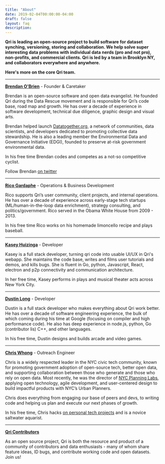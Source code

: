 ```yaml
---
title: "About"
date: 2019-02-04T00:00:00-04:00
draft: false
layout: faq
description:
---
```


**Qri is leading an open-source project to build software for dataset synching, versioning, storing and collaboration. We help solve super interesting data problems with individual data nerds (pro and not pro), non-profits, and commercial clients. Qri is led by a team in Brooklyn NY, and collaborators everywhere and anywhere.**

**Here's more on the core Qri team.**

-------------------------------

**<a href="https://github.com/b5">Brendan O'Brien</a>** - Founder & Caretaker

Brendan is an open-source software and open data evangelist. He founded Qri during the Data Rescue movement and is responsible for Qri’s code base, road map and growth. He has over a decade of experience in software development, technical due diligence, graphic design and visual arts.

Brendan helped launch <a href="https:datatogether.org">Datatogether.org</a>, a network of communities, data scientists, and developers dedicated to promoting collective data stewardship. He is also a leading member the Environmental Data and Governance Initiative (EDGI), founded to preserve at-risk government environmental data.

In his free time Brendan codes and competes as a not-so competitive cyclist.

Follow Brendan <a href="https://twitter.com/b_fiive">on twitter</a>

-------------------------------


**<a href="https://www.linkedin.com/in/ricogardaphe/">Rico Gardaphe</a>** - Operations & Business Development

Rico supports Qri’s user community, client projects, and internal operations. He has over a decade of experience across early-stage tech startups (ML/human-in-the-loop data enrichment), strategy consulting, and politics/government. Rico served in the Obama White House from 2009 - 2013.

In his free time Rico works on his homemade limoncello recipe and plays baseball.

-------------------------------


**<a href="https://github.com/ramfox">Kasey Huizinga</a>** - Developer

Kasey is a full stack developer, turning qri code into usable UI/UX in Qri's webapp. She maintains the code base, writes and films user tutorials and demos, and kills bugs. She is fluent in Go, python, Javascript, React, electron and p2p connectivity and communication architecture.

In her free time, Kasey performs in plays and musical theater acts across New York City.

-------------------------------


**<a href="https://github.com/dustmop">Dustin Long</a>** - Developer

Dustin is a full stack developer who makes everything about Qri work better.  He has over a decade of software engineering experience, the bulk of which coming during his time at Google (focusing on compiler and high performance code). He also has deep experience in node.js, python, Go (contributor lis) C++, and other languages.

In his free time, Dustin designs and builds arcade and video games.

-------------------------------


**<a href="https://github.com/chriswhong">Chris Whong</a>** - Outreach Engineer

Chris is a widely respected leader in the NYC civic tech community, known for promoting government adoption of open-source tech, better open data, and supporting collaboration between those who generate and those who rely on open data. Most recently, he was the director of [NYC Planning Labs](https://planninglabs.nyc), applying open technology, agile development, and user-centered design to build impactful products with NYC’s Urban Planners.

Chris does everything from engaging our base of peers and devs, to writing code and helping us plan and execute our next phases of growth.

In his free time, Chris hacks <a href="https://chriswhong.com/">on personal tech projects</a> and is a novice saltwater aquarist.

-------------------------------

**<a href="https://github.com/qri-io/qri/graphs/contributors">Qri Contributors</a>**


As an open source project, Qri is both the resource and product of a community of contributors and data enthusiasts - many of whom share feature ideas, ID bugs, and contribute working code and open datasets.  Join us!
